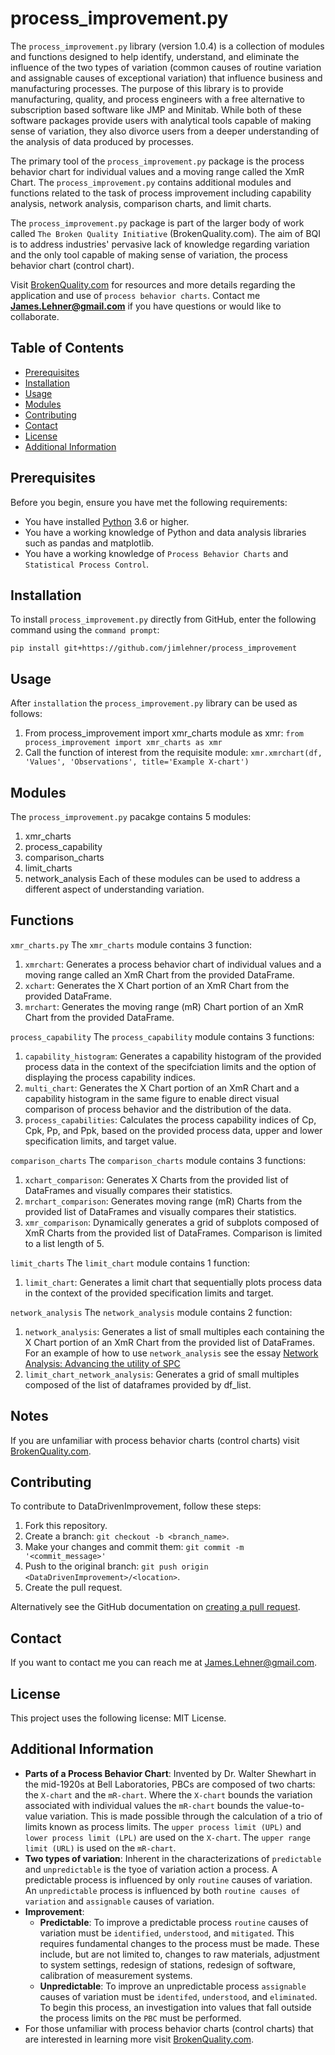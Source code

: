 # process_improvement.py
The `process_improvement.py` library (version 1.0.4) is a collection of modules and functions designed to help identify, understand, and eliminate the influence of the two types of variation (common causes of routine variation and assignable causes of exceptional variation) that influence business and manufacturing processes. The purpose of this library is to provide manufacturing, quality, and process engineers with a free alternative to subscription based software like JMP and Minitab. While both of these software packages provide users with analytical tools capable of making sense of variation, they also divorce users from a deeper understanding of the analysis of data produced by processes. 

The primary tool of the `process_improvement.py` package is the process behavior chart for individual values and a moving range called the XmR Chart. The `process_improvement.py` contains additional modules and functions related to the task of process improvement including capability analysis, network analysis, comparison charts, and limit charts. 

The `process_improvement.py` package is part of the larger body of work called `The Broken Quality Initiative` (BrokenQuality.com). The aim of BQI is to address industries' pervasive lack of knowledge regarding variation and the only tool capable of making sense of variation, the process behavior chart (control chart). 

Visit [BrokenQuality.com](https://www.BrokenQuality.com/bookshelf) for resources and more details regarding the application and use of `process behavior charts`. Contact me **James.Lehner@gmail.com** if you have questions or would like to collaborate. 

## Table of Contents
- [Prerequisites](#prerequisites)
- [Installation](#installation) 
- [Usage](#usage)
- [Modules](#modules)
- [Contributing](#contributing) 
- [Contact](#contact) 
- [License](#license)
- [Additional Information](#additional-information)

## Prerequisites
Before you begin, ensure you have met the following requirements: 
- You have installed [Python](https://www.python.org/) 3.6 or higher. 
- You have a working knowledge of Python and data analysis libraries such as pandas and matplotlib. 
- You have a working knowledge of `Process Behavior Charts` and `Statistical Process Control`. 

## Installation
To install `process_improvement.py` directly from GitHub, enter the following command using the `command prompt`:

```pip install git+https://github.com/jimlehner/process_improvement```

## Usage
After `installation` the `process_improvement.py` library can be used as follows:
1. From process_improvement import xmr_charts module as xmr:
```from process_improvement import xmr_charts as xmr```
2. Call the function of interest from the requisite module:
```xmr.xmrchart(df, 'Values', 'Observations', title='Example X-chart')```

## Modules
The `process_improvement.py` pacakge contains 5 modules:
1. xmr_charts
2. process_capability
3. comparison_charts
4. limit_charts
5. network_analysis
Each of these modules can be used to address a different aspect of understanding variation. 

## Functions
```xmr_charts.py```
The `xmr_charts` module contains 3 function:
1. `xmrchart`: Generates a process behavior chart of individual values and a moving range called an XmR Chart from the provided DataFrame.
2. `xchart`: Generates the X Chart portion of an XmR Chart from the provided DataFrame.
3. `mrchart`: Generates the moving range (mR) Chart portion of an XmR Chart from the provided DataFrame.

```process_capability```
The `process_capability` module contains 3 functions:
1. `capability_histogram`: Generates a capability histogram of the provided process data in the context of the specifciation limits and the option of displaying the process capability indices.
2. `multi_chart`: Generates the X Chart portion of an XmR Chart and a capability histogram in the same figure to enable direct visual comparison of process behavior and the distribution of the data.
3. `process_capabilities`: Calculates the process capability indices of Cp, Cpk, Pp, and Ppk, based on the provided process data, upper and lower specification limits, and target value.

```comparison_charts```
The `comparison_charts` module contains 3 functions:
1. `xchart_comparison`: Generates X Charts from the provided list of DataFrames and visually compares their statistics.
2. `mrchart_comparison`: Generates moving range (mR) Charts from the provided list of DataFrames and visually compares their statistics.
3. `xmr_comparison`: Dynamically generates a grid of subplots composed of XmR Charts from the provided list of DataFrames. Comparison is limited to a list length of 5.

```limit_charts```
The `limit_chart` module contains 1 function:
1. `limit_chart`: Generates a limit chart that sequentially plots process data in the context of the provided specification limits and target.

```network_analysis```
The `network_analysis` module contains 2 function:
1. `network_analysis`: Generates a list of small multiples each containing the X Chart portion of an XmR Chart from the provided list of DataFrames. For an example of how to use `network_analysis` see the essay [Network Analysis: Advancing the utility of SPC](https://static1.squarespace.com/static/5b722db6f2e6b1ad5053391b/t/679910513be40134de9b54f7/1738084433790/Network+analysis.pdf)
2. `limit_chart_network_analysis`: Generates a grid of small multiples composed of the list of dataframes provided by df_list.

## Notes 
If you are unfamiliar with process behavior charts (control charts) visit  [BrokenQuality.com](https://www.brokenquality.com/). 

## Contributing
To contribute to DataDrivenImprovement, follow these steps:
1. Fork this repository.
2. Create a branch: ```git checkout -b <branch_name>```. 
3. Make your changes and commit them:  ```git commit -m '<commit_message>'```
4. Push to the original branch: ```git push origin <DataDrivenImprovement>/<location>```.
5. Create the pull request.

Alternatively see the GitHub documentation on [creating a pull request](https://docs.github.com/en/pull-requests/collaborating-with-pull-requests/proposing-changes-to-your-work-with-pull-requests/creating-a-pull-request). 
## Contact
If you want to contact me you can reach me at [James.Lehner@gmail.com](James.Lehner@gmail.com).
## License
This project uses the following license: MIT License.
## Additional Information
- **Parts of a Process Behavior Chart**: Invented by Dr. Walter Shewhart in the mid-1920s at Bell Laboratories, PBCs are composed of two charts: the `X-chart` and the `mR-chart`. Where the `X-chart` bounds the variation associated with individual values the `mR-chart` bounds the value-to-value variation. This is made possible through the calculation of a trio of limits known as process limits. The `upper process limit (UPL)` and `lower process limit (LPL)` are used on the `X-chart`. The `upper range limit (URL)` is used on the `mR-chart`. 
- **Two types of variation**: Inherent in the characterizations of `predictable` and `unpredictable` is the tyoe of variation action a process. A predictable process is influenced by only `routine` causes of variation. An `unpredictable` process is influenced by both `routine causes of variation` and `assignable` causes of variation.  
- **Improvement**: 
	- **Predictable**: To improve a predictable process `routine` causes of variation must be `identified`, `understood`, and `mitigated`.  This requires fundamental changes to the process must be made. These include, but are not limited to, changes to raw materials, adjustment to system settings, redesign of stations, redesign of software, calibration of measurement systems. 
	- **Unpredictable**: To improve an unpredictable process  `assignable` causes of variation must be `identifed`, `understood`, and `eliminated`. To begin this process, an investigation into values that fall outside the process limits on the `PBC` must be performed. 
- For those unfamiliar with process behavior charts (control charts) that are interested in learning more visit [BrokenQuality.com](https://www.brokenquality.com).
